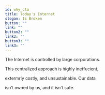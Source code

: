 ```yaml
---
id: why_cta
title: Today's Internet
slogan: Is Broken
button: ""
link: ""
button2: ""
link2: ""
button3: ""
link3: ""
---
```


The Internet is controlled by large corporations.

This centralized approach is highly ineffucient, 

extermrly costly, and unsustainable. Our data 

isn't owned by us, and it isn't safe.
